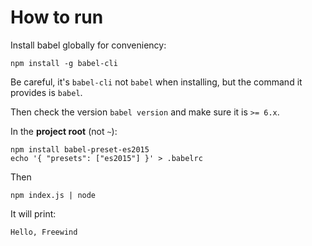 How to run
===========

Install babel globally for conveniency:

```
npm install -g babel-cli
```

Be careful, it's `babel-cli` not `babel` when installing, but the command it provides is `babel`.

Then check the version `babel version` and make sure it is `>= 6.x`.

In the **project root** (not `~`):

```
npm install babel-preset-es2015
echo '{ "presets": ["es2015"] }' > .babelrc
```

Then 

```
npm index.js | node
```

It will print:

```
Hello, Freewind
```